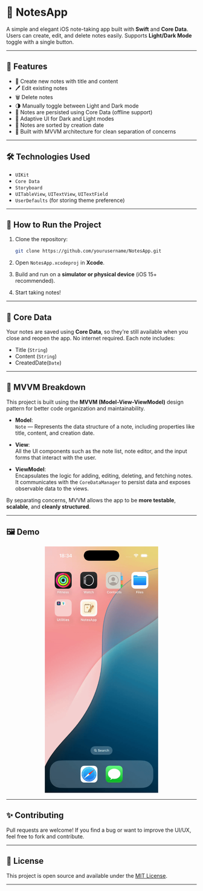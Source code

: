 # 📝 NotesApp

A simple and elegant iOS note-taking app built with **Swift** and **Core Data**. Users can create, edit, and delete notes easily. Supports **Light/Dark Mode** toggle with a single button.

---

## 📱 Features

- 📌 Create new notes with title and content  
- 🖊 Edit existing notes  
- 🗑 Delete notes   
- 🌗 Manually toggle between Light and Dark mode  
- 💾 Notes are persisted using Core Data (offline support)  
- 🎨 Adaptive UI for Dark and Light modes
- 📅 Notes are sorted by creation date
- 🧱 Built with MVVM architecture for clean separation of concerns
  
---




## 🛠 Technologies Used

- `UIKit`  
- `Core Data`  
- `Storyboard`  
- `UITableView`, `UITextView`, `UITextField`  
- `UserDefaults` (for storing theme preference)

---

## 🚀 How to Run the Project

1. Clone the repository:

   ```bash
   git clone https://github.com/yourusername/NotesApp.git
   ```

2. Open `NotesApp.xcodeproj` in **Xcode**.

3. Build and run on a **simulator or physical device** (iOS 15+ recommended).

4. Start taking notes!

---



## 🧠 Core Data

Your notes are saved using **Core Data**, so they're still available when you close and reopen the app. No internet required. Each note includes:

- Title (`String`)
- Content (`String`)
- CreatedDate(`Date`)

---
## 🧠 MVVM Breakdown

This project is built using the **MVVM (Model-View-ViewModel)** design pattern for better code organization and maintainability.

- **Model**:  
  `Note` — Represents the data structure of a note, including properties like title, content, and creation date.

- **View**:  
  All the UI components such as the note list, note editor, and the input forms that interact with the user.

- **ViewModel**:  
  Encapsulates the logic for adding, editing, deleting, and fetching notes. It communicates with the `CoreDataManager` to persist data and exposes observable data to the views.

By separating concerns, MVVM allows the app to be **more testable**, **scalable**, and **cleanly structured**.

---



## 🖼️ Demo

<p align="center">
  <img src="NotesApp.gif" alt="NotesApp Demo" width="300" />
</p>

---



## ✨ Contributing

Pull requests are welcome! If you find a bug or want to improve the UI/UX, feel free to fork and contribute.

---

## 📄 License

This project is open source and available under the [MIT License](LICENSE).

---


